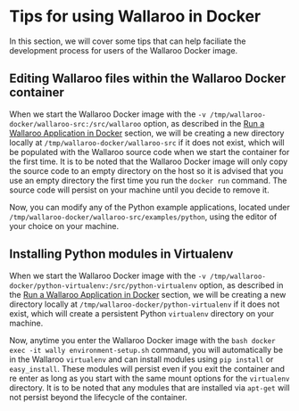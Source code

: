 # Tips for using Wallaroo in Docker

In this section, we will cover some tips that can help faciliate the development process for users of the Wallaroo Docker image.

## Editing Wallaroo files within the Wallaroo Docker container

When we start the Wallaroo Docker image with the `-v /tmp/wallaroo-docker/wallaroo-src:/src/wallaroo` option, as described in the [Run a Wallaroo Application in Docker](/book/getting-started/run-a-wallaroo-application-docker.md) section, we will be creating a new directory locally at `/tmp/wallaroo-docker/wallaroo-src` if it does not exist, which will be populated with the Wallaroo source code when we start the container for the first time. It is to be noted that the Wallaroo Docker image will only copy the source code to an empty directory on the host so it is advised that you use an empty directory the first time you run the `docker run` command. The source code will persist on your machine until you decide to remove it.

Now, you can modify any of the Python example applications, located under `/tmp/wallaroo-docker/wallaroo-src/examples/python`, using the editor of your choice on your machine.

## Installing Python modules in Virtualenv

When we start the Wallaroo Docker image with the `-v /tmp/wallaroo-docker/python-virtualenv:/src/python-virtualenv` option, as described in the [Run a Wallaroo Application in Docker](/book/getting-started/run-a-wallaroo-application-docker.md) section, we will be creating a new directory locally at `/tmp/wallaroo-docker/python-virtualenv` if it does not exist, which will create a persistent Python `virtualenv` directory on your machine.

Now, anytime you enter the Wallaroo Docker image with the `bash docker exec -it wally environment-setup.sh` command, you will automatically be in the Wallaroo `virtualenv` and can install modules using `pip install` or `easy_install`. These modules will persist even if you exit the container and re enter as long as you start with the same mount options for the `virtualenv` directory. It is to be noted that any modules that are installed via `apt-get` will not persist beyond the lifecycle of the container.
